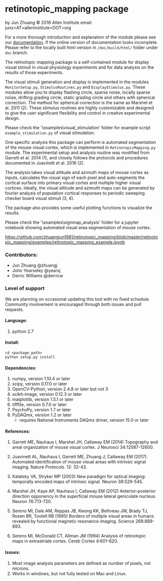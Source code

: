# retinotopic_mapping package

by Jun Zhuang
&copy; 2016 Allen Institute
email: junz&lt;AT&gt;alleninstitute&lt;DOT&gt;org

For a more thorough introduction and explanation of the module please
see our [documentation](http://retinotopic-mapping.readthedocs.io/).
If the online version of documentation looks incomplete. Please refer
to the locally built html version in `/doc/build/html/` folder under
`doc` branch.

The retinotopic mapping package is a self-contained module
for display visual stimuli in visual physiology experiments and
for data analysis on the results of those experiments.

The visual stimuli generation and display is implemented in the modules
`MonitorSetup.py`, `StimulusRoutines.py` and `DisplayStimulus.py`.
These modules allow you to display flashing circle, sparse noise,
locally sparse noise, drifting grading circle, static grading circle
and others with spherical correction. The method for spherical
correction is the same as Marshel et al. 2011 (2). These stimulus
routines are highly customizable and designed to give the user
significant flexibility and control in creative experimental design.

Please check the '\examples\visual_stimulation' folder for
example script `example_stimulation.py` of visual stimulation.

One specific analysis this package can perform is automated
segmentation of the mouse visual cortex, which is implemented in
`RetinotopicMapping.py` module.
The experimental setup and analysis routine was
modified from Garrett et al. 2014 (1), and closely follows
the protocols and procedures documented in Juavinett et al. 2016
(2).

The analysis takes visual altitude and azimuth maps of mouse cortex
as inputs, calculates the visual sign of each pixel and auto-segments
the cortical surface into primary visual cortex and multiple higher
visual cortices. Ideally, the visual altitude and azimuth maps can be
generated by fourier analysis of population cortical responses to
periodic sweeping checker board visual stimuli (3, 4).

The package also provides some useful plotting functions to visualize
the results.

Please check the '\examples\signmap_analysis' folder for a jupyter
notebook showing automated visual area segmentation of mouse cortex.

https://github.com/zhuangjun1981/retinotopic_mapping/blob/master/retinotopic_mapping/examples/retinotopic_mapping_example.ipynb

### Contributors:
* Jun Zhuang @zhuangj
* John Yearseley @yearsj
* Derric Williams @derricw

### Level of support
We are planning on occasional updating this tool with no fixed schedule. Community involvement is encouraged through both issues and pull requests.

#### Language:

1. python 2.7


#### Install:
```
cd <package_path>
python setup.py install
```


#### Dependencies:

1. numpy, version 1.10.4 or later
2. scipy, version 0.17.0 or later
3. OpenCV-Python, version 2.4.8 or later but not 3
4. scikit-image, version 0.12.3 or later
5. matplotlib, version 1.5.1 or later
6. tifffile, version 0.7.0 or later
7. PsychoPy, version 1.7 or later
8. PyDAQmx, version 1.2 or later
   * requires National Instruments DAQmx driver, version 15.0 or later

#### References:

1. Garrett ME, Nauhaus I, Marshel JH, Callaway EM (2014) Topography and areal organization of mouse visual cortex. J Neurosci 34:12587-12600.

2. Juavinett AL, Nauhaus I, Garrett ME, Zhuang J, Callaway EM (2017). Automated identification of mouse visual areas with intrinsic signal imaging. Nature Protocols. 12: 32-43.

3. Kalatsky VA, Stryker MP (2003) New paradigm for optical imaging: temporally encoded maps of intrinsic signal. Neuron 38:529-545.

4. Marshel JH, Kaye AP, Nauhaus I, Callaway EM (2012) Anterior-posterior direction opponency in the superficial mouse lateral geniculate nucleus. Neuron 76:713-720.

5. Sereno MI, Dale AM, Reppas JB, Kwong KK, Belliveau JW, Brady TJ, Rosen BR, Tootell RB (1995) Borders of multiple visual areas in humans revealed by functional magnetic resonance imaging. Science 268:889-893.

6. Sereno MI, McDonald CT, Allman JM (1994) Analysis of retinotopic maps in extrastriate cortex. Cereb Cortex 4:601-620.


#### Issues:

1. Most image analysis parameters are defined as number of pixels, not microns.
2. Works in windows, but not fully tested on Mac and Linux.